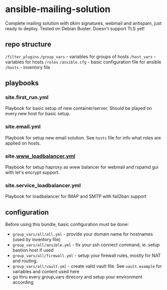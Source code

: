 # ansible-mailing-solution
Complete mailing solution with dkim signatures, webmail and antispam, just ready to deploy. Tested on Debian Buster. Doesn't support TLS yet!

## repo structure
`/filter_plugins`
`/group_vars` - variables for groups of hosts
`/host_vars` - variables for hosts
`/roles`
`/ansible.cfg` - basic configuration file for ansible
`/hosts` - inventory file

## playbooks

### site.first_run.yml
Playbook for basic setup of new container/server. Should be played on every new host for basic setup.

### site.email.yml
Playbook for setup new email solution. See `hosts` file for info what roles are applied on hosts.

### site.www_loadbalancer.yml
Playbook for setup haproxy as www balancer for webmail and rspamd gui with let's encrypt support.

### site.service_loadbalancer.yml
Playbook for loadbalancer for IMAP and SMTP with fail2ban support

## configuration
Before using this bundle, basic configuration must be done:
- `group_vars/all/all.yml` - provide your domain name for hostnames (used by inventory file)
- `group_vars/all/ansible.yml` - fix your ssh connect command, ie. setup bastion host if used
- `group_vars/all/firewall.yml` - setup your firewall rules, mostly for NAT and routing.
- `group_vars/all/vault.yml` - create valid vault file. See `vault.example` for variables and content used here
- go thru every group_vars direcory and setup your environment according
